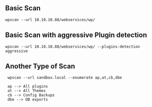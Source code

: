 ## Basic Scan

```
wpscan --url 10.10.10.88/webservices/wp/
```

## Basic Scan with aggressive Plugin detection

```
wpscan --url 10.10.10.88/webservices/wp/ --plugins-detection aggressive
```

## Another Type of Scan

```
 wpscan --url sandbox.local --enumerate ap,at,cb,dbe

 ap --> All plugins
 at --> All Themes
 cb --> Config Backups
 dbe --> DB exports
```

